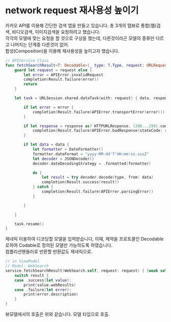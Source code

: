 # network request 재사용성 높이기

카카오 API를 이용해 간단한 검색 앱을 만들고 있습니다. 
총 3개의 탭뷰로 통합(웹)검색, 비디오검색, 이미지검색을 요청하려고 했습니다.  
각각의 모델에 맞는 요청을 할 것으로 구상을 했는데, 다른것이라곤 모델의 종류만 다르고 나머지는 단계중 다른것이 없어.  
합성(Composition)을 이용해 재사용성을 높이고자 했습니다.  

```swift
// APIService Class
func fetchSearchResult<T: Decodable>(_ type: T.Type, request: URLRequest?, completion: @escaping (Result<T, APIError>) -> Void) {
    guard let request = request else {
        let error = APIError.invalidRequest
        completion(Result.failure(error))
        return
    }

    let task = URLSession.shared.dataTask(with: request) { data, response, error in

        if let error = error {
            completion(Result.failure(APIError.transportError(error)))
        }

        if let response = response as? HTTPURLResponse, (200...299).contains(response.statusCode) == false {
            completion(Result.failure(APIError.badResponse(stateCode: response.statusCode)))
        }

        if let data = data {
            let formatter = DateFormatter()
            formatter.dateFormat = "yyyy-MM-dd'T'HH:mm:ss.sssZ"
            let decoder = JSONDecoder()
            decoder.dateDecodingStrategy = .formatted(formatter)

            do {
                let result = try decoder.decode(type, from: data)
                completion(Result.success(result))
            } catch {
                completion(Result.failure(APIError.parsingError))
            }

        }

    }

    task.resume()
}
```
제네릭 이용하여 디코딩할 모델을 입력받습니다, 이때, 제약을 프로토콜인 Decodable로하여 Codable로 정의된 모델만 가능하도록 하였습니다.  
컴플리션핸들러로 반환할 반환값도 제네릭으로.  



```swift
// in ViewModel
// Model: WebSearch
service.fetchSearchResult(WebSearch.self, request: request) { [weak self] result in
    switch result {
    case .success(let value):
        print(value.webResults)
    case .failure(let error):
        print(error.description)
    }
}
```
뷰모델에서의 호출은 위와 같습니다. 모델 타입으로 호출.
